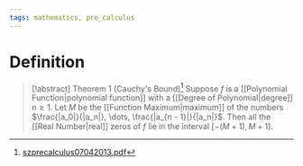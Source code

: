 ```yaml
---
tags: mathematics, pre_calculus
---
```


# Definition

> [!abstract] Theorem 1 (Cauchy's Bound)[^1]
> Suppose $f$ is a [[Polynomial Function|polynomial function]] with a [[Degree of Polynomial|degree]] $n \geq 1$. Let $M$ be the [[Function Maximum|maximum]] of the numbers $\frac{|a_0|}{|a_n|}, \dots, \frac{|a_{n - 1}|}{|a_n|}$. Then all the [[Real Number|real]] zeros of $f$ lie in the interval $[- (M + 1), M + 1]$.

[^1]: [szprecalculus07042013.pdf](zotero://open-pdf/library/items/J3667KH4?page=281)
